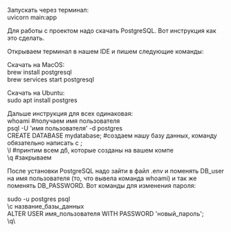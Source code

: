 Запускать через терминал: \
uvicorn main:app 

Для работы с проектом надо скачать PostgreSQL. Вот инструкция как это сделать.

Открываем терминал в нашем IDE и пишем следующие команды:

Скачать на MacOS:\
brew install postgresql\
brew services start postgresql

Скачать на Ubuntu:\
sudo apt install postgres

Дальше инструкция для всех одинаковая:\
whoami #получаем имя пользователя\
psql -U 'имя пользователя' -d postgres\
CREATE DATABASE mydatabase; #создаем нашу базу данных, команду обязательно написать с ;\
\l #принтим всем дб, которые созданы на вашем компе\
\q #закрываем


После установки PostgreSQL надо зайти в файл .env и поменять DB_user на имя пользователя (то, что вывела команда whoami) и так же поменять DB_PASSWORD. Вот команды для изменения пароля:

sudo -u postgres psql\
\c название_базы_данных\
ALTER USER имя_пользователя WITH PASSWORD 'новый_пароль';\
\q\
